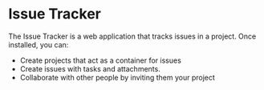 # Issue Tracker

The Issue Tracker is a web application that tracks issues in a project. Once installed, you can:

- Create projects that act as a container for issues
- Create issues with tasks and attachments.
- Collaborate with other people by inviting them your project
